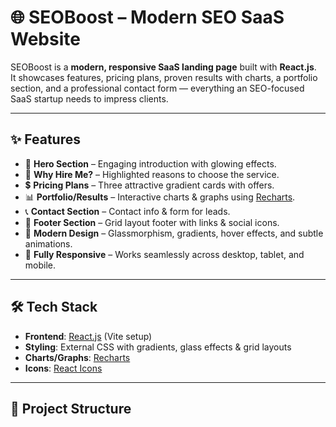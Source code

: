 # 🌐 SEOBoost – Modern SEO SaaS Website  

SEOBoost is a **modern, responsive SaaS landing page** built with **React.js**.  
It showcases features, pricing plans, proven results with charts, a portfolio section, and a professional contact form — everything an SEO-focused SaaS startup needs to impress clients.  

---

## ✨ Features  

- 🎯 **Hero Section** – Engaging introduction with glowing effects.  
- 💼 **Why Hire Me?** – Highlighted reasons to choose the service.  
- 💲 **Pricing Plans** – Three attractive gradient cards with offers.  
- 📊 **Portfolio/Results** – Interactive charts & graphs using [Recharts](https://recharts.org/).  
- 📞 **Contact Section** – Contact info & form for leads.  
- 📌 **Footer Section** – Grid layout footer with links & social icons.  
- 🌈 **Modern Design** – Glassmorphism, gradients, hover effects, and subtle animations.  
- 📱 **Fully Responsive** – Works seamlessly across desktop, tablet, and mobile.  

---

## 🛠️ Tech Stack  

- **Frontend**: [React.js](https://react.dev/) (Vite setup)  
- **Styling**: External CSS with gradients, glass effects & grid layouts  
- **Charts/Graphs**: [Recharts](https://recharts.org/)  
- **Icons**: [React Icons](https://react-icons.github.io/react-icons/)  

---

## 📂 Project Structure  

